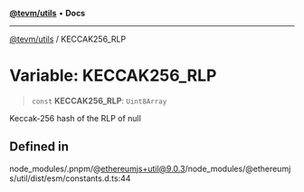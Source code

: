 [**@tevm/utils**](../README.md) • **Docs**

***

[@tevm/utils](../globals.md) / KECCAK256\_RLP

# Variable: KECCAK256\_RLP

> `const` **KECCAK256\_RLP**: `Uint8Array`

Keccak-256 hash of the RLP of null

## Defined in

node\_modules/.pnpm/@ethereumjs+util@9.0.3/node\_modules/@ethereumjs/util/dist/esm/constants.d.ts:44
